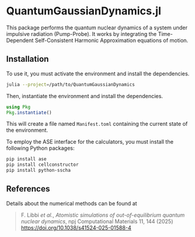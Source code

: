 # QuantumGaussianDynamics.jl

This package performs the quantum nuclear dynamics of a system under impulsive radiation (Pump-Probe).
It works by integrating the Time-Dependent Self-Consistent Harmonic Approximation equations of motion.

## Installation
To use it, you must activate the environment and install the dependencies.

```bash
julia --project=/path/to/QuantumGaussianDynamics
```

Then, instantiate the environment and install the dependencies.

```julia
using Pkg
Pkg.instantiate()
```

This will create a file named ``Manifest.toml`` containing the current state of the environment.

To employ the ASE interface for the calculators, you must install the following Python packages:
```bash
pip install ase
pip install cellconstructor
pip install python-sscha
````

## References

Details about the numerical methods can be found at 
> F. Libbi *et al.*, *Atomistic simulations of out-of-equilibrium quantum nuclear dynamics*, npj Computational Materials  11, 144 (2025) https://doi.org/10.1038/s41524-025-01588-4

